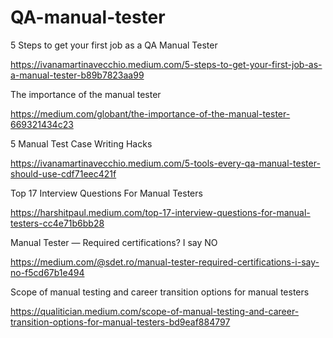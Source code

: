 # QA-manual-tester

5 Steps to get your first job as a QA Manual Tester

https://ivanamartinavecchio.medium.com/5-steps-to-get-your-first-job-as-a-manual-tester-b89b7823aa99

The importance of the manual tester

https://medium.com/globant/the-importance-of-the-manual-tester-669321434c23

5 Manual Test Case Writing Hacks

https://ivanamartinavecchio.medium.com/5-tools-every-qa-manual-tester-should-use-cdf71eec421f

Top 17 Interview Questions For Manual Testers

https://harshitpaul.medium.com/top-17-interview-questions-for-manual-testers-cc4e71b6bb28

Manual Tester — Required certifications? I say NO

https://medium.com/@sdet.ro/manual-tester-required-certifications-i-say-no-f5cd67b1e494

Scope of manual testing and career transition options for manual testers

https://qualitician.medium.com/scope-of-manual-testing-and-career-transition-options-for-manual-testers-bd9eaf884797
